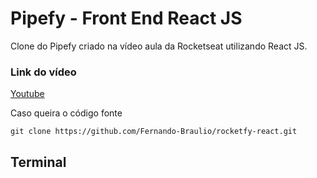 # Pipefy - Front End React JS 

Clone do Pipefy criado na vídeo aula da Rocketseat utilizando React JS.

### Link do vídeo
[Youtube](https://www.youtube.com/watch?v=awRtgpRsdTQ)


Caso queira o código fonte
```console
git clone https://github.com/Fernando-Braulio/rocketfy-react.git
```

## Terminal
